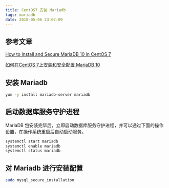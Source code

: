 ```yaml
---
title: CentOS7 安装 Mariadb
tags: mariadb
date: 2018-05-06 23:07:09
---
```


## 参考文章

[How to Install and Secure MariaDB 10 in CentOS 7](https://www.tecmint.com/install-mariadb-in-centos-7/)

[如何在CentOS 7上安装和安全配置 MariaDB 10](https://linux.cn/article-8320-1.html)

## 安装 Mariadb

```bash
yum -y install mariadb-server mariadb
```

## 启动数据库服务守护进程

MariaDB 包安装完毕后，立即启动数据库服务守护进程，并可以通过下面的操作设置，在操作系统重启后自动启动服务。

```bash
systemctl start mariadb
systemctl enable mariadb
systemctl status mariadb
```


## 对 Mariadb 进行安装配置

```bash
sudo mysql_secure_installation
```

